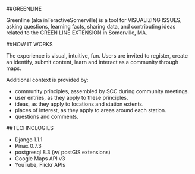 ##GREENLINE

Greenline (aka inTeractiveSomerville) is a tool for VISUALIZING ISSUES, asking questions, learning facts, sharing data, and contributing ideas related to the GREEN LINE EXTENSION in Somerville, MA. 

##HOW IT WORKS

The experience is visual, intuitive, fun. Users are invited to register, create an identify, submit content, learn and interact as a community through maps.

Additional context is provided by: 

* community principles, assembled by SCC during community meetings.
* user entries, as they apply to these principles.
* ideas, as they apply to locations and station extents.
* places of interest, as they apply to areas around each station.
* questions and comments.

##TECHNOLOGIES

* Django 1.1.1
* Pinax 0.7.3
* postgresql 8.3 (w/ postGIS extensions)
* Google Maps API v3
* YouTube, Flickr APIs
